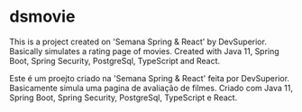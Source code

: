 # dsmovie

This is a project created on 'Semana Spring & React' by DevSuperior. Basically simulates a rating page of movies. Created with Java 11, Spring Boot, Spring Security, PostgreSql, TypeScript and React.

Este é um proejto criado na 'Semana Spring & React' feita por DevSuperior. Basicamente simula uma pagina de avaliação de filmes. Criado com Java 11, Spring Boot, Spring Security, PostgreSql, TypeScript e React.
